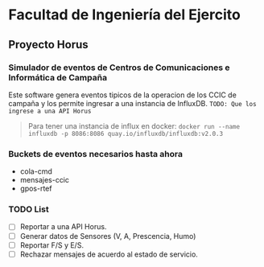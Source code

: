 # Facultad de Ingeniería del Ejercito

## Proyecto Horus

### Simulador de eventos de Centros de Comunicaciones e Informática de Campaña

Este software genera eventos tipicos de la operacion de los CCIC de campaña y los permite ingresar a una instancia de
InfluxDB.
`TODO: Que los ingrese a una API Horus`
> Para tener una instancia de influx en docker:
`docker run --name influxdb -p 8086:8086 quay.io/influxdb/influxdb:v2.0.3`

### Buckets de eventos necesarios hasta ahora

- cola-cmd
- mensajes-ccic
- gpos-rtef

### TODO List

- [ ] Reportar a una API Horus.
- [ ] Generar datos de Sensores (V, A, Prescencia, Humo)
- [ ] Reportar F/S y E/S.
- [ ] Rechazar mensajes de acuerdo al estado de servicio.
